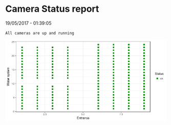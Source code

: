 Camera Status report
================
19/05/2017 - 01:39:05

    All cameras are up and running

![](camreport_files/figure-markdown_github/unnamed-chunk-2-1.png)
